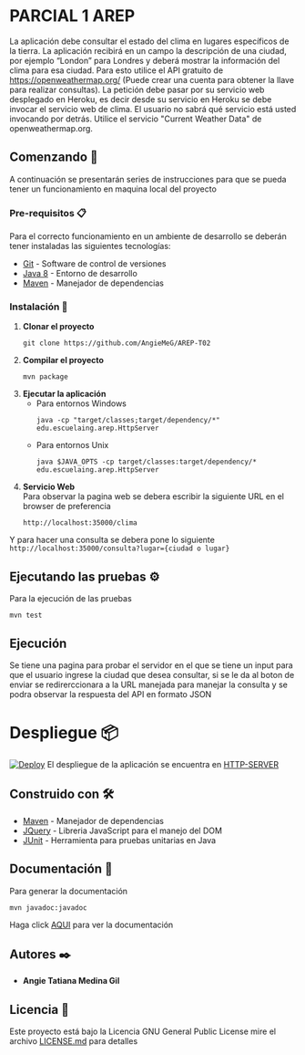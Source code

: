 ﻿# PARCIAL 1 AREP

La aplicación debe consultar el estado del clima en lugares específicos de la tierra.  La aplicación recibirá en un campo la descripción de una ciudad, por ejemplo “London” para Londres   y deberá mostrar la información del clima para esa ciudad. Para esto utilice el API gratuito de https://openweathermap.org/ (Puede crear una cuenta para obtener la llave para realizar consultas). La petición debe pasar por su servicio web desplegado en Heroku, es decir desde su servicio en Heroku se debe invocar el servicio web de clima. El usuario no sabrá qué servicio está usted invocando por detrás. Utilice el servicio "Current Weather Data" de openweathermap.org.
## Comenzando 🚀

A continuación se presentarán series de instrucciones para que se pueda tener un funcionamiento en maquina local del proyecto


### Pre-requisitos 📋

Para el correcto funcionamiento en un ambiente de desarrollo se deberán tener instaladas las siguientes tecnologías:  
* [Git](https://git-scm.com/) - Software de control de versiones
* [Java 8](https://www.java.com/es/download/ie_manual.jsp) - Entorno de desarrollo
* [Maven](https://maven.apache.org/) - Manejador de dependencias

### Instalación 🔧

1. **Clonar el proyecto**
    ```
    git clone https://github.com/AngieMeG/AREP-T02
    ```
2. **Compilar el proyecto**
    ```
    mvn package
    ```
3. **Ejecutar la aplicación**  
    * Para entornos Windows
        ```
        java -cp "target/classes;target/dependency/*"  edu.escuelaing.arep.HttpServer
        ``` 
    * Para entornos Unix
        ```
        java $JAVA_OPTS -cp target/classes:target/dependency/*  edu.escuelaing.arep.HttpServer
        ```
4. **Servicio Web**  
Para observar la pagina web se debera escribir la siguiente URL en el browser de preferencia
    ```
    http://localhost:35000/clima
    ```
Y para hacer una consulta se debera pone lo siguiente
    ```
    http://localhost:35000/consulta?lugar={ciudad o lugar}
    ```
## Ejecutando las pruebas ⚙️

Para la ejecución de las pruebas
```
mvn test
```

## Ejecución
Se tiene una pagina para probar el servidor en el que se tiene un input para que el usuario ingrese la ciudad que desea consultar, si se le da al boton de enviar se redirerccionara a la URL manejada para manejar la consulta y se podra observar la respuesta del API en formato JSON

# Despliegue 📦
[![Deploy](https://www.herokucdn.com/deploy/button.svg)](https://weatherconsult.herokuapp.com/clima)
El despliegue de la aplicación se encuentra en [HTTP-SERVER](https://weatherconsult.herokuapp.com/clima)

## Construido con 🛠️

* [Maven](https://maven.apache.org/) - Manejador de dependencias
* [JQuery](https://jquery.com/) - Libreria JavaScript para el manejo del DOM
* [JUnit](https://junit.org/junit5/) - Herramienta para pruebas unitarias en Java

## Documentación 📖
Para generar la documentación
```
mvn javadoc:javadoc
```

Haga click [AQUI](./Documentacion/apidocs/index.html) para ver la documentación

## Autores ✒️

* **Angie Tatiana Medina Gil**

## Licencia 📄

Este proyecto está bajo la Licencia GNU General Public License mire el archivo [LICENSE.md](LICENSE.md) para detalles
